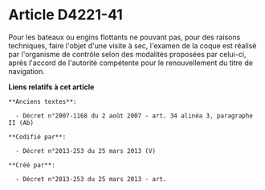 # Article D4221-41

Pour les bateaux ou engins flottants ne pouvant pas, pour des raisons techniques, faire l'objet d'une visite à sec, l'examen
de la coque est réalisé par l'organisme de contrôle selon des modalités proposées par celui-ci, après l'accord de l'autorité
compétente pour le renouvellement du titre de navigation.

**Liens relatifs à cet article**

	**Anciens textes**:

	  - Décret n°2007-1168 du 2 août 2007 - art. 34 alinéa 3, paragraphe II (Ab)

	**Codifié par**:

	  - Décret n°2013-253 du 25 mars 2013 (V)

	**Créé par**:

	  - Décret n°2013-253 du 25 mars 2013 - art.
